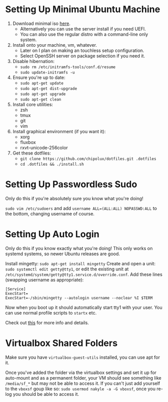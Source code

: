 # Setting Up Minimal Ubuntu Machine
1. Download minimal iso [here](https://help.ubuntu.com/community/Installation/MinimalCD).
    * Alternatively you can use the server install if you need UEFI.
    * You can also use the regular distro with a command-line only system.
2. Install onto your machine, vm, whatever.
    * Later on I plan on making an touchless setup configuration.
    * Select OpenSSH server on package selection if you need it.
3. Disable hibernation:
    * `sudo rm /etc/initramfs-tools/conf.d/resume`
    * `sudo update-initramfs -u`
4. Ensure you're up to date:
    * `sudo apt-get update`
    * `sudo apt-get dist-upgrade`
    * `sudo apt-get upgrade`
    * `sudo apt-get clean`
5. Install core utilities:
    * zsh
    * tmux
    * git
    * vim
6. Install graphical environment (if you want it): 
    * xorg
    * fluxbox
    * rxvt-unicode-256color
7. Get these dotfiles:
    * `git clone https://github.com/chipolux/dotfiles.git .dotfiles`
    * `cd .dotfiles && ./install.sh`


# Setting Up Passwordless Sudo
Only do this if you're absolutely sure you know what you're doing!

`sudo vim /etc/sudoers` and add `username ALL=(ALL:ALL) NOPASSWD:ALL` to the 
bottom, changing username of course.


# Setting Up Auto Login
Only do this if you know exactly what you're doing! This only works on systemd
systems, so newer Ubuntu releases are good.

Install mingetty: `sudo apt-get install mingetty`
Create and open a unit: `sudo systemctl edit getty@tty1`, or
edit the existing unit at `/etc/systemd/system/getty@tty1.service.d/override.conf`.
Add these lines (swapping username as appropriate):
```
[Service]
ExecStart=
ExecStart=-/sbin/mingetty --autologin username --noclear %I $TERM
```

Now when you boot up it should automatically start tty1 with your user. You can
use normal profile scripts to `startx` etc.

Check out [this](https://wiki.archlinux.org/index.php/Getty#Automatic_login_to_virtual_console) for more info and details.


# Virtualbox Shared Folders
Make sure you have `virtualbox-guest-utils` installed, you can use apt for it.

Once you've added the folder via the virtualbox settings and set it up for auto-mount
and as a permanent folder, your VM should see something like `/media/sf_*` but may
not be able to access it. If you can't just add yourself to the `vboxsf` goup like
so: `sudo usermod nakyle -a -G vboxsf`, once you re-log you should be able to access it.
